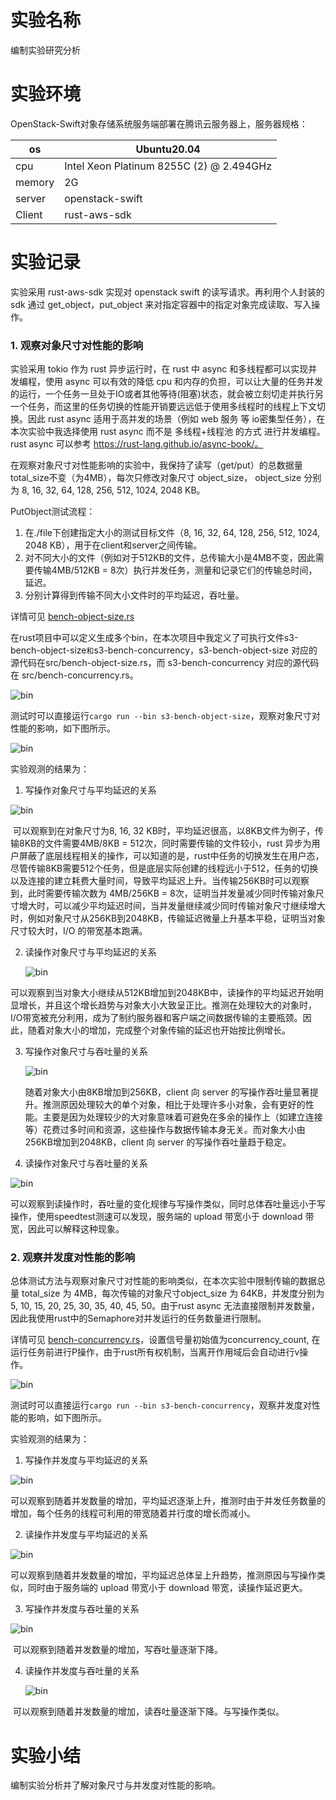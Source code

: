 # 实验名称 

编制实验研究分析

# 实验环境

OpenStack-Swift对象存储系统服务端部署在腾讯云服务器上，服务器规格：

| os     | Ubuntu20.04                              |
| ------ | ---------------------------------------- |
| cpu    | Intel Xeon Platinum 8255C (2) @ 2.494GHz |
| memory | 2G                                       |
| server | openstack-swift                          |
| Client | rust-aws-sdk                             |

# 实验记录 

实验采用 rust-aws-sdk 实现对 openstack swift 的读写请求。再利用个人封装的 sdk 通过 get_object，put_object 来对指定容器中的指定对象完成读取、写入操作。

### 1. 观察对象尺寸对性能的影响

实验采用 tokio 作为 rust 异步运行时，在 rust 中 async  和多线程都可以实现并发编程，使用 async 可以有效的降低 cpu 和内存的负担，可以让大量的任务并发的运行，一个任务一旦处于IO或者其他等待(阻塞)状态，就会被立刻切走并执行另一个任务，而这里的任务切换的性能开销要远远低于使用多线程时的线程上下文切换。因此 rust async 适用于高并发的场景（例如 web 服务 等 io密集型任务），在本次实验中我选择使用 rust async 而不是 多线程+线程池 的方式 进行并发编程。rust async 可以参考 https://rust-lang.github.io/async-book/。

在观察对象尺寸对性能影响的实验中，我保持了读写（get/put）的总数据量total_size不变（为4MB），每次只修改对象尺寸 object_size， object_size 分别为 8, 16, 32, 64, 128, 256, 512, 1024, 2048 KB。

PutObject测试流程：

1. 在./file下创建指定大小的测试目标文件（8, 16, 32, 64, 128, 256, 512, 1024, 2048 KB），用于在client和server之间传输。
2. 对不同大小的文件（例如对于512KB的文件，总传输大小是4MB不变，因此需要传输4MB/512KB = 8次）执行并发任务，测量和记录它们的传输总时间，延迟。
3. 分别计算得到传输不同大小文件时的平均延迟，吞吐量。

详情可见 [bench-object-size.rs](./asserts/s3-bench/src/bench-object-size.rs)

在rust项目中可以定义生成多个bin，在本次项目中我定义了可执行文件s3-bench-object-size`和`s3-bench-concurrency，s3-bench-object-size 对应的源代码在src/bench-object-size.rs，而 s3-bench-concurrency 对应的源代码在 src/bench-concurrency.rs。

![bin](./figures/bin.png)

测试时可以直接运行`cargo run --bin s3-bench-object-size`，观察对象尺寸对性能的影响，如下图所示。

![bin](./figures/测试.png)

实验观测的结果为：

1. 写操作对象尺寸与平均延迟的关系

![bin](./asserts/s3-bench/results/object-size-average-latency-PutObject.png)



​	可以观察到在对象尺寸为8, 16, 32 KB时，平均延迟很高，以8KB文件为例子，传输8KB的文件需要4MB/8KB = 512次，同时需要传输的文件较小，rust 异步为用户屏蔽了底层线程相关的操作，可以知道的是，rust中任务的切换发生在用户态，尽管传输8KB需要512个任务，但是底层实际创建的线程远小于512，任务的切换以及连接的建立耗费大量时间，导致平均延迟上升。当传输256KB时可以观察到，此时需要传输次数为 4MB/256KB = 8次，证明当并发量减少同时传输对象尺寸增大时，可以减少平均延迟时间，当并发量继续减少同时传输对象尺寸继续增大时，例如对象尺寸从256KB到2048KB，传输延迟微量上升基本平稳，证明当对象尺寸较大时，I/O 的带宽基本跑满。

2. 读操作对象尺寸与平均延迟的关系

   ![bin](./asserts/s3-bench/results/object-size-average-latency-GetObject.png)

​	可以观察到当对象大小继续从512KB增加到2048KB中，读操作的平均延迟开始明显增长，并且这个增长趋势与对象大小大致呈正比。推测在处理较大的对象时，I/O带宽被充分利用，成为了制约服务器和客户端之间数据传输的主要瓶颈。因此，随着对象大小的增加，完成整个对象传输的延迟也开始按比例增长。

3. 写操作对象尺寸与吞吐量的关系

   ![bin](./asserts/s3-bench/results/object-size-throught-PutObject.png)

   随着对象大小由8KB增加到256KB，client 向 server 的写操作吞吐量显著提升。推测原因处理较大的单个对象，相比于处理许多小对象，会有更好的性能。主要是因为处理较少的大对象意味着可避免在多余的操作上（如建立连接等）花费过多时间和资源，这些操作与数据传输本身无关。而对象大小由256KB增加到2048KB，client 向 server 的写操作吞吐量趋于稳定。

4. 读操作对象尺寸与吞吐量的关系

![bin](./asserts/s3-bench/results/object-size-throught-GetObject.png)

​	可以观察到读操作时，吞吐量的变化规律与写操作类似，同时总体吞吐量远小于写操作，使用speedtest测速可以发现，服务端的 upload 带宽小于 download 带宽，因此可以解释这种现象。

### 2. 观察并发度对性能的影响

总体测试方法与观察对象尺寸对性能的影响类似，在本次实验中限制传输的数据总量 total_size 为 4MB，每次传输的对象尺寸object_size 为 64KB，并发度分别为5, 10, 15, 20, 25, 30, 35, 40, 45, 50。由于rust async 无法直接限制并发数量，因此我使用rust中的Semaphore对并发运行的任务数量进行限制。

详情可见 [bench-concurrency.rs](./asserts/s3-bench/src/bench-concurrency.rs)，设置信号量初始值为concurrency_count, 在运行任务前进行P操作，由于rust所有权机制，当离开作用域后会自动进行v操作。

![bin](./figures/code.png)

测试时可以直接运行`cargo run --bin s3-bench-concurrency`，观察并发度对性能的影响，如下图所示。

实验观测的结果为：

1. 写操作并发度与平均延迟的关系

![bin](./asserts/s3-bench/results/concurrency-average-latency-PutObject.png)

​	可以观察到随着并发数量的增加，平均延迟逐渐上升，推测时由于并发任务数量的增加，每个任务的线程可利用的带宽随着并行度的增长而减小。

2. 读操作并发度与平均延迟的关系

![bin](./asserts/s3-bench/results/concurrency-average-latency-GetObject.png)

​	可以观察到随着并发数量的增加，平均延迟总体呈上升趋势，推测原因与写操作类似，同时由于服务端的 upload 带宽小于 download 带宽，读操作延迟更大。

3. 写操作并发度与吞吐量的关系

![bin](./asserts/s3-bench/results/concurrency-throught-PutObject.png)

​	可以观察到随着并发数量的增加，写吞吐量逐渐下降。

4. 读操作并发度与吞吐量的关系

   ![bin](./asserts/s3-bench/results/concurrency-throught-GetObject.png)

​	可以观察到随着并发数量的增加，读吞吐量逐渐下降。与写操作类似。



# 实验小结

编制实验分析并了解对象尺寸与并发度对性能的影响。
